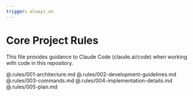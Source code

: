 ```yaml
---
trigger: always_on
---
```


# Core Project Rules

This file provides guidance to Claude Code (claude.ai/code) when working with code in this repository.

@.rules/001-architecture.md
@.rules/002-development-guidelines.md
@.rules/003-commands.md
@.rules/004-implementation-details.md
@.rules/005-plan.md
